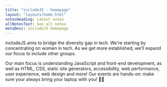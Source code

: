 ```yaml
---
title: "includeJS - homepage"
layout: "layouts/home.html"
notesHeading: Latest notes
allNotesText: See all notes
metaDesc: includeJS homepage
---
```


includeJS aims to bridge the diversity gap in tech. We're starting by concentrating on women in tech. As we get more established, we'll expand our focus to include other groups.

Our main focus is understanding JavaScript and front-end development, as well as HTML, CSS, static site generators, accessibility, web performance, user experience, web design and more! Our events are hands-on: make sure your always bring your laptop with you! 👩‍💻